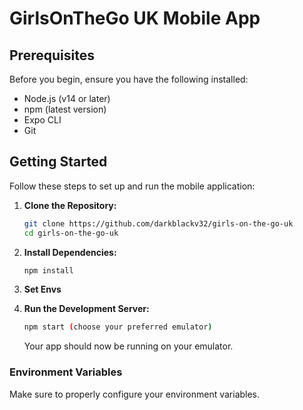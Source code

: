 # GirlsOnTheGo UK Mobile App


## Prerequisites

Before you begin, ensure you have the following installed:

- Node.js (v14 or later)
- npm (latest version)
- Expo CLI
- Git

## Getting Started

Follow these steps to set up and run the mobile application:

1. **Clone the Repository:**

   ```bash
   git clone https://github.com/darkblackv32/girls-on-the-go-uk
   cd girls-on-the-go-uk
   ```

2. **Install Dependencies:**

   ```bash
   npm install
   ```
3. **Set Envs**

4. **Run the Development Server:**

   ```bash
   npm start (choose your preferred emulator)
   ```

   Your app should now be running on your emulator.

### Environment Variables

Make sure to properly configure your environment variables.